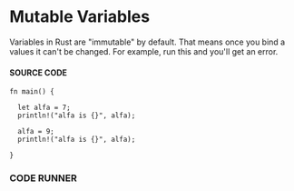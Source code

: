 # Mutable Variables

Variables in Rust are "immutable" by default.
That means once you bind a values it can't
be changed. For example, run this and you'll
get an error.

#### SOURCE CODE

```rust, noplayground, EXAMPLE1
fn main() {

  let alfa = 7;
  println!("alfa is {}", alfa);

  alfa = 9;
  println!("alfa is {}", alfa);

}
```

### CODE RUNNER

```rust, editable, CODE1

```
